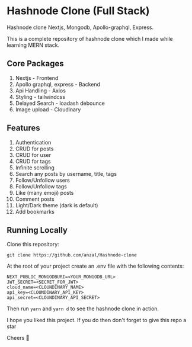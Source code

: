 # Hashnode Clone (Full Stack)

Hashnode clone Nextjs, Mongodb, Apollo-graphql, Express.

This is a complete repository of hashnode clone which I made while learning MERN stack.

## Core Packages

1. Nextjs - Frontend
2. Apollo graphql, express - Backend
3. Api Handling - Axios
4. Styling - tailwindcss
5. Delayed Search - loadash debounce
6. Image upload - Cloudinary

## Features

1. Authentication
2. CRUD for posts
3. CRUD for user
4. CRUD for tags
5. Infinite scrolling
6. Search any posts by username, title, tags
7. Follow/Unfollow users
8. Follow/Unfollow tags
9. Like (many emoji) posts
10. Comment posts
11. Light/Dark theme (dark is default)
12. Add bookmarks

## Running Locally

Clone this repository:

```
git clone https://github.com/anzal/Hashnode-clone
```

At the root of your project create an .env file with the following contents:

```
NEXT_PUBLIC_MONGODBURI=<YOUR_MONGODB_URL>
JWT_SECRET=<SECRET_FOR_JWT>
cloud_name=<CLOUNDINARY_NAME>
api_key=<CLOUNDINARY_API_KEY>
api_secret=<CLOUNDINARY_API_SECRET>
```

Then run `yarn` and `yarn d` to see the hashnode clone in action.

I hope you liked this project. If you do then don't forget to give this repo a star

Cheers 🍻
